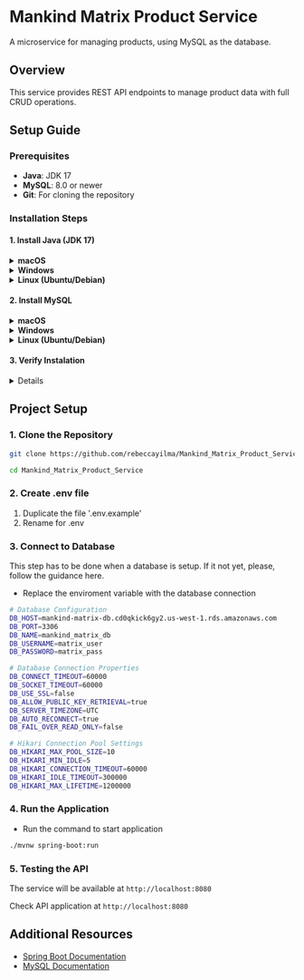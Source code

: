 # Mankind Matrix Product Service

A microservice for managing products, using MySQL as the database.

## Overview

This service provides REST API endpoints to manage product data with full CRUD operations.

## Setup Guide

### Prerequisites

- **Java**: JDK 17
- **MySQL**: 8.0 or newer
- **Git**: For cloning the repository

### Installation Steps

#### 1. Install Java (JDK 17)

<details>
<summary><b>macOS</b></summary>

1. Install Homebrew (if not installed)
```bash
/bin/bash -c "$(curl -fsSL https://raw.githubusercontent.com/Homebrew/install/HEAD/install.sh)"
```

2. Install Java with Homebrew
```bash
brew install openjdk@17
```

3. Link Java
```bash
sudo ln -sfn $(brew --prefix)/opt/openjdk@17/libexec/openjdk.jdk /Library/Java/JavaVirtualMachines/openjdk-17.jdk
```
</details>

<details>
<summary><b>Windows</b></summary>

1. Download OpenJDK 17 from [Adoptium](https://adoptium.net/)
2. Run the installer
3. Add to PATH: Set JAVA_HOME in Environment Variables
</details>

<details>
<summary><b>Linux (Ubuntu/Debian)</b></summary>

1. Update Linux
```bash
sudo apt update
```

2. Install Java
```bash
sudo apt install openjdk-17-jdk
```
</details>

#### 2. Install MySQL

<details>
<summary><b>macOS</b></summary>

1. Install MySQL
```bash
brew install mysql
```

2. Start MySQL service
```bash
brew services start mysql
```
</details>

<details>
<summary><b>Windows</b></summary>

1. Download MySQL Installer from [MySQL Website](https://dev.mysql.com/downloads/installer/)
2. Select "Server only" or "Custom" installation
3. Complete the setup wizard (note your root password)
</details>

<details>
<summary><b>Linux (Ubuntu/Debian)</b></summary>

```bash
sudo apt install mysql-server
```
</details>

#### 3. Verify Instalation

<details>

```bash
# Check Java version (should show version 17.x)
java --version

# Check MySQL version
mysql --version
```
</details>

## Project Setup

### 1. Clone the Repository

```bash
git clone https://github.com/rebeccayilma/Mankind_Matrix_Product_Service.git
```
```bash
cd Mankind_Matrix_Product_Service
```
### 2. Create .env file

1. Duplicate the file '.env.example'
2. Rename for .env

### 3. Connect to Database

This step has to be done when a database is setup. If it not yet, please, follow the guidance here.

- Replace the enviroment variable with the database connection
```bash
# Database Configuration
DB_HOST=mankind-matrix-db.cd0qkick6gy2.us-west-1.rds.amazonaws.com
DB_PORT=3306
DB_NAME=mankind_matrix_db
DB_USERNAME=matrix_user
DB_PASSWORD=matrix_pass

# Database Connection Properties
DB_CONNECT_TIMEOUT=60000
DB_SOCKET_TIMEOUT=60000
DB_USE_SSL=false
DB_ALLOW_PUBLIC_KEY_RETRIEVAL=true
DB_SERVER_TIMEZONE=UTC
DB_AUTO_RECONNECT=true
DB_FAIL_OVER_READ_ONLY=false

# Hikari Connection Pool Settings
DB_HIKARI_MAX_POOL_SIZE=10
DB_HIKARI_MIN_IDLE=5
DB_HIKARI_CONNECTION_TIMEOUT=60000
DB_HIKARI_IDLE_TIMEOUT=300000
DB_HIKARI_MAX_LIFETIME=1200000

```

### 4. Run the Application

- Run the command to start application

```bash
./mvnw spring-boot:run
```

### 5. Testing the API

The service will be available at `http://localhost:8080`

Check API application at `http://localhost:8080`

## Additional Resources

- [Spring Boot Documentation](https://docs.spring.io/spring-boot/docs/current/reference/html/)
- [MySQL Documentation](https://dev.mysql.com/doc/)